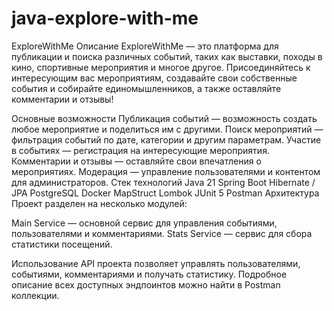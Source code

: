 # java-explore-with-me

ExploreWithMe
Описание
ExploreWithMe — это платформа для публикации и поиска различных событий, таких как выставки, походы в кино, спортивные мероприятия и многое другое. Присоединяйтесь к интересующим вас мероприятиям, создавайте свои собственные события и собирайте единомышленников, а также оставляйте комментарии и отзывы!

Основные возможности
Публикация событий — возможность создать любое мероприятие и поделиться им с другими.
Поиск мероприятий — фильтрация событий по дате, категории и другим параметрам.
Участие в событиях — регистрация на интересующие мероприятия.
Комментарии и отзывы — оставляйте свои впечатления о мероприятиях.
Модерация — управление пользователями и контентом для администраторов.
Стек технологий
Java 21
Spring Boot
Hibernate / JPA
PostgreSQL
Docker
MapStruct
Lombok
JUnit 5
Postman
Архитектура
Проект разделен на несколько модулей:

Main Service — основной сервис для управления событиями, пользователями и комментариями.
Stats Service — сервис для сбора статистики посещений.


Использование
API проекта позволяет управлять пользователями, событиями, комментариями и получать статистику. Подробное описание всех доступных эндпоинтов можно найти в Postman коллекции.
